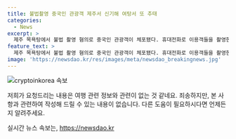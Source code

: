 ```yaml
---
title: 불법촬영 중국인 관광객 제주서 신기해 여탕서 또 추태
categories:
  - News
excerpt: >
  제주 목욕탕에서 불법 촬영 혐의로 중국인 관광객이 체포됐다. 휴대전화로 이용객들을 촬영한 혐의로 경찰에 입건된 A씨는 목욕탕을 기이스러워서 촬영했다고 진술했다. 최근에는 중국인 관광객의 불미스러운 행동이 논란이 됐다. 지난달에는 제주 한복판에서 중국인 관광객으로 추정되는 아이가 대변을 하는 모습과 편의점에서 남겨진 쓰레기들이 공개돼 논란이 됐다.
feature_text: >
  제주 목욕탕에서 불법 촬영 혐의로 중국인 관광객이 체포됐다. 휴대전화로 이용객들을 촬영한 혐의로 경찰에 입건된 A씨는 목욕탕을 기이스러워서 촬영했다고 진술했다. 최근에는 중국인 관광객의 불미스러운 행동이 논란이 됐다. 지난달에는 제주 한복판에서 중국인 관광객으로 추정되는 아이가 대변을 하는 모습과 편의점에서 남겨진 쓰레기들이 공개돼 논란이 됐다.
image: 'https://newsdao.kr/res/images/meta/newsdao_breakingnews.jpg'
---
```


<p><img src="https://newsdao.kr/res/images/meta/newsdao_breakingnews.jpg" alt="cryptoinkorea 속보" /></p>

<p>저희가 요청드리는 내용은 여행 관련 정보와 관련이 없는 것 같네요. 죄송하지만, 본 사항과 관련하여 작성해 드릴 수 있는 내용이 없습니다. 다른 도움이 필요하시다면 언제든지 알려주세요.</p>
실시간 뉴스 속보는, <a href="https://newsdao.kr" rel="dofollow">https://newsdao.kr</a>


